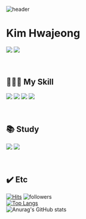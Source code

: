 ![header](https://capsule-render.vercel.app/api?type=waving&&color=0:DBA39A,100:F0DBDB&height=300&section=header&text=WELCOME!&fontSize=90&fontColor=FEFCF3) 

# Kim Hwajeong
<a href="https://o-mil.tistory.com"><img src="https://img.shields.io/badge/Tistory-000000?style=flat&logo=Tistory&logoColor=white"/></a>
<a href="mailto:ghkwjd5343@gmail.com"><img src="https://img.shields.io/badge/Mail-EA4335?style=flat&logo=Gmail&logoColor=white"/></a>
<br/><br/><br/>

<!--
**O-mil/O-mil** is a ✨ _special_ ✨ repository because its `README.md` (this file) appears on your GitHub profile.

Here are some ideas to get you started:

- 🔭 I’m currently working on ...
- 🌱 I’m currently learning ...
- 👯 I’m looking to collaborate on ...
- 🤔 I’m looking for help with ...
- 💬 Ask me about ...
- 📫 How to reach me: ...
- 😄 Pronouns: ...
- ⚡ Fun fact: ...
-->

## 👩🏻‍💻 My Skill
<img src="https://img.shields.io/badge/Android-3DDC84?style=flat&logo=Android&logoColor=white"/> <img src="https://img.shields.io/badge/Python-3776AB?style=flat&logo=Python&logoColor=white"/> <img src="https://img.shields.io/badge/C-A8B9CC?style=flat&logo=C&logoColor=white"/> <img src="https://img.shields.io/badge/Raspberry Pi-A22846?style=flat&logo=Raspberry Pi&logoColor=white"/>
<br/><br/><br/>


## 📚 Study
<img src="https://img.shields.io/badge/Android-3DDC84?style=flat&logo=Android&logoColor=white"/> <img src="https://img.shields.io/badge/Python-3776AB?style=flat&logo=Python&logoColor=white"/>
<br/><br/><br/>

## ✔️ Etc
[![Hits](https://hits.seeyoufarm.com/api/count/incr/badge.svg?url=https%3A%2F%2Fgithub.com%2FO-mil%2Fhit-counter&count_bg=%23F0DBDB&title_bg=%23DBA39A&icon=github.svg&icon_color=%23FFFFFF&title=hits&edge_flat=false)](https://hits.seeyoufarm.com)
![followers](https://img.shields.io/github/followers/O-mil?style=social)
<br/>
[![Top Langs](https://github-readme-stats.vercel.app/api/top-langs/?username=O-mil&layout=compact)](https://github.com/O-mil/github-readme-stats)
<br/>
![Anurag's GitHub stats](https://github-readme-stats.vercel.app/api?username=O-mil&show_icons=true&theme=dracula)


